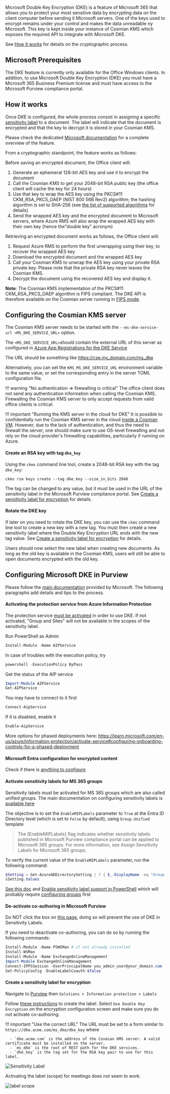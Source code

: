 Microsoft Double Key Encryption (DKE) is a feature of Microsoft 365 that allows you to protect your most sensitive
data by encrypting data on the client computer before sending it Microsoft servers.
One of the keys used to encrypt remains under your control and makes the data unreadable ny Microsoft. This key is kept
inside your instance of Cosmian KMS which exposes the required API to integrate with Microsoft DKE.

See [How it works](#how-it-works) for details on the cryptographic process.

## Microsoft Prerequisites

The DKE feature is currently only available for the Office Windows clients. In addition, to use Microsoft
Double Key Encryption (DKE) you must have a Microsoft 365 Business Premium license and must have access to the Microsoft
Purview compliance portal.

## How it works

Once DKE is configured, the whole process consist in assigning a
specific [sensitivity label](https://learn.microsoft.com/en-gb/purview/create-sensitivity-labels#create-and-configure-sensitivity-labels)
to a document. The label will indicate that the document is encrypted and that the key to decrypt it is stored in your
Cosmian KMS.

Please check the dedicated [Microsoft documentation](https://learn.microsoft.com/en-us/purview/double-key-encryption)
for a complete overview of the feature.

From a cryptographic standpoint, the feature works as follows:

Before saving an encrypted document, the Office client will:

1. Generate an ephemeral 128-bit AES key and use it to encrypt the document
2. Call the Cosmian KMS to get your 2048-bit RSA public key (the office client will cache the key for 24 hours)
3. Use that key to wrap the AES key using the PKCS#11 CKM_RSA_PKCS_OAEP (NIST 800 56B Rev2) algorithm; the hashing
   algorithm is set to SHA-256 (see [the list of supported algorithms](../algorithms.md) for details)
4. Send the wrapped AES key and the encrypted document to Microsoft servers, where Azure RMS will also wrap the
   wrapped AES key with their own key (hence the"double key" acronym)

Retrieving an encrypted document works as follows, the Office client will:

1. Request Azure RMS to perform the first unwrapping using their key, to recover the wrapped AES key
2. Download the encrypted document and the wrapped AES key
3. Call your Cosmian KMS to unwrap the AES key using your private RSA private key. Please note
   that the private RSA key never leaves the Cosmian KMS.
4. Decrypt the document using the recovered AES key and display it.

**Note**: The Cosmian KMS implementation of the PKCS#11 CKM_RSA_PKCS_OAEP algorithm is FIPS compliant. The DKE
API is therefore available on the Cosmian server running in [FIPS mode](../fips.md).

## Configuring the Cosmian KMS server

The Cosmian KMS server needs to be started with the `--ms-dke-service-url <MS_DKE_SERVICE_URL>` option.

The `<MS_DKE_SERVICE_URL>`should contain the external URL of this server as configured in [Azure App Registrations
for the DKE Service](https://learn.microsoft.com/en-us/purview/double-key-encryption-setup#register-your-key-store)

The URL should be something like <https://cse.my_domain.com/ms_dke>

Alternatively, you can set the `KMS_MS_DKE_SERVICE_URL` environment variable to the same value, or set the
corresponding entry in the server TOML configuration file.

!!! warning "No authentication => firewalling is critical"
      The office client does not send any authentication information when calling the Cosmian KMS. Firewalling the
      Cosmian KMS server to only accept requests from valid office clients is critical.

!!! important "Running the KMS server in the cloud for DKE"
      It is possible to confidentially run the Cosmian KMS server in the cloud [inside a
      Cosmian VM](../zero_trust.md). However, due to the lack of authentication, and thus the need to firewall the server,
      one should make sure to use OS-level firewalling and not rely on the cloud provider's firewalling capabilities,
      particularly if running on Azure.

#### Create an RSA key with tag `dke_key`

Using the `ckms` command line tool, create a 2048-bit RSA key with the tag `dke_key`:

```shell
ckms rsa keys create --tag dke_key --size_in_bits 2048
```

The tag can be changed to any value, but it must be used in the URL of the sensitivity label in the Microsoft Purview
compliance portal. See [Create a sensitivity label for encryption](#create-a-sensitivity-label-for-encryption) for details.

#### Rotate the DKE key

If later on you need to rotate the DKE key, you can use the `ckms` command line tool to create a new key with a new tag.
You must then create a new sensitivity label where the Double Key Encryption URL ends with the new tag value.
See [Create a sensitivity label for encryption](#create-a-sensitivity-label-for-encryption) for details.

Users should now select the new label when creating new documents.
As long as the old key is available in the Cosmian KMS, users will still be able to open documents encrypted with the
old key.


## Configuring Microsoft DKE in Purview

Please follow the [main documentation](https://learn.microsoft.com/en-us/purview/double-key-encryption-setup)
provided by Microsoft. The following paragraphs add details and tips to the process.

#### Activating the protection service from Azure Information Protection

The protection
service [must be activated](https://learn.microsoft.com/en-us/azure/information-protection/activate-service) in order to
use DKE.
If not activated, "Group and Sites" will not be available in the scopes of the sensitivity label.

Run PowerShell as Admin

 ```powershell
 Install-Module -Name AIPService
 ``` 

In case of troubles with the execution policy, try

 ```powershell
 powershell -ExecutionPolicy ByPass
 ```

Get the status of the AIP service

 ```powershell
 Import-Module AIPService
 Get-AIPService
 ```

You may have to connect to it first

 ```powershell
 Connect-AipService
 ```

If it is disabled, enable it

 ```powershell
 Enable-AipService
 ```

More options for phased deployments
here: https://learn.microsoft.com/en-us/azure/information-protection/activate-service#configuring-onboarding-controls-for-a-phased-deployment

#### Microsoft Entra configuration for encrypted content

Check if there is [anything to configure](https://learn.microsoft.com/en-gb/purview/encryption-azure-ad-configuration)

#### Activate sensitivity labels for MS 365 groups

Sensitivity labels must be activated for MS 365 groups which are also called unified groups.
The main documentation on configuring sensitivity labels
is [available here](https://learn.microsoft.com/en-gb/purview/encryption-sensitivity-labels)

The objective is to set the `EnableMIPLabels` parameter to `True` at the Entra ID Directory level (which is set
to `False` by default), using  `Group.Unified` template

> The [EnableMIPLabels] flag indicates whether sensitivity labels published in Microsoft Purview compliance portal
> can be applied to Microsoft 365 groups. For more information, see Assign Sensitivity Labels for Microsoft 365 groups.

To verify the current value of the `EnableMIPLabels` parameter, run the following command:

```powershell
$Setting = Get-AzureADDirectorySetting | ? { $_.DisplayName -eq "Group.Unified"}
&Setting.Values
```

[See this doc](https://learn.microsoft.com/en-gb/purview/sensitivity-labels-teams-groups-sites#using-sensitivity-labels-for-microsoft-teams-microsoft-365-groups-and-sharepoint-sites)
and [Enable sensitivity label support in PowerShell](https://learn.microsoft.com/en-us/entra/identity/users/groups-assign-sensitivity-labels#enable-sensitivity-label-support-in-powershell)
which will probably
require [configuring groups](https://learn.microsoft.com/en-us/entra/identity/users/groups-settings-cmdlets) first

#### De-activate co-authoring in Microsoft Purview

Do NOT click the box
on [this page](https://compliance.microsoft.com/compliancesettings/co-authoring_for_files_with_sensitivity_labels),
doing so will prevent the use of DKE in Sensitivity Labels.

If you need to deactivate co-authoring, you can do so by running the following commands:

```powershell
Install-Module -Name PSWSMan # if not already installed
Install-WSMan
Install-Module -Name ExchangeOnlineManagement
Import-Module ExchangeOnlineManagement
Connect-IPPSSession -UserPrincipalName you_admin_user@your_domain.com
Set-PolicyConfig -EnableLabelCoauth:$false
```

#### Create a sensitivity label for encryption

Navigate to [Purview](https://compliance.microsoft.com/homepage) then `Solutions > Information protection > Labels`

Follow [these instructions](https://learn.microsoft.com/en-gb/purview/create-sensitivity-labels#create-and-configure-sensitivity-labels)
to create the label.
Select `Use Double Key Encryption` on the encryption configuration screen and make sure
you do not activate co-authoring.

!!! important "Use the correct URL"
      The URL must be set to a form similar to `https://dke.acme.com/ms_dke/dke_key` where

      - `dke.acme.com` is the address of the Cosmian KMS server. A valid certificate must be installed on the server.
      - `ms_dke` is the root of REST path for the DKE services.
      - `dke_key` is the tag set for the RSA key pair to use for this label.


![Sensitivity Label](./sensitivity_label.png)

Activating the label (scope) for meetings does not seem to work.

![label scope](./label_scope.png)



